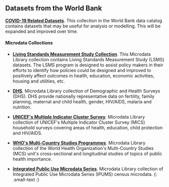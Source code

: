 
## Datasets from the World Bank ##

**[COVID-19 Related Datasets][ddh]**.
This collection in the World Bank data catalog contains datasets that may be useful for analysis or modelling.
This will be expanded and improved over time.


#### Microdata Collections ####

* **[Living Standards Measurement Study Collection][lsms]**.
  This Microdata Library collection contains Living Standards Measurement Study (LSMS) datasets. The LSMS program is designed to assist policy makers in their efforts to identify how policies could be designed and improved to positively affect outcomes in health, education, economic activities, housing and utilities, etc.

* **[DHS][dhs]**.
  Microdata Library collection of Demographic and Health Surveys (DHS). DHS provide nationally representative data on fertility, family planning, maternal and child health, gender, HIV/AIDS, malaria and nutrition.

* **[UNICEF's Multiple Indicator Cluster Survey][mics]**.
  Microdata Library collection of UNICEF's Multiple Indicator Cluster Survey (MICS) household surveys covering areas of health, education, child protection and HIV/AIDS.

* **[WHO's Multi-Country Studies Programmes][who]**.
  Microdata Library collection of the World Health Organization's Multi-Country Studies (MCS) unit's cross-sectional and longitudinal studies of topics of public health importance.

* **[Integrated Public Use Microdata Series][ipums]**.
  Microdata Library collection of Integrated Public Use Microdata Series (IPUMS) census microdata.
{: .small-text :}

[ddh]: https://datacatalog.worldbank.org/search?search_api_views_fulltext_op=AND&f%5B0%5D=field_collection_field%3A2026&sort_by=field_wbddh_modified_date
[lsms]: https://microdatalib.worldbank.org/index.php/catalog/LSMS
[who]: https://microdata.worldbank.org/index.php/catalog/WHO
[mics]: https://microdata.worldbank.org/index.php/catalog/MICS
[dhs]: https://microdata.worldbank.org/index.php/catalog/dhs
[ipums]: https://microdata.worldbank.org/index.php/catalog/ipums
